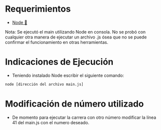# Requerimientos

- [Node 🌿](https://nodejs.org/en/learn/getting-started/how-to-install-nodejs#how-to-install-nodejs)

Nota: Se ejecutó el main utilizando Node en consola. No se probó con cualquier otra manera de ejecutar un archivo .js ósea que no se puede confirmar el funcionamiento en otras herramientas.

# Indicaciones de Ejecución

- Teniendo instalado Node escribir el siguiente comando:

```bash
node [dirección del archivo main.js]
```

# Modificación de número utilizado

- De momento para ejecutar la carrera con otro número modificar la línea 41 del main.js con el numero deseado.
